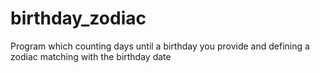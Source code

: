# birthday_zodiac
Program which counting days until a birthday you provide and defining a zodiac matching with the birthday date
